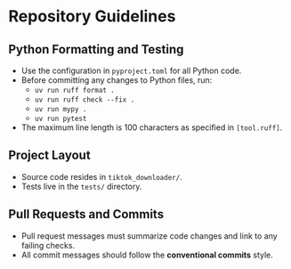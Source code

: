 # Repository Guidelines

## Python Formatting and Testing

- Use the configuration in `pyproject.toml` for all Python code.
- Before committing any changes to Python files, run:
  - `uv run ruff format .`
  - `uv run ruff check --fix .`
  - `uv run mypy .`
  - `uv run pytest`
- The maximum line length is 100 characters as specified in `[tool.ruff]`.

## Project Layout

- Source code resides in `tiktok_downloader/`.
- Tests live in the `tests/` directory.

## Pull Requests and Commits

- Pull request messages must summarize code changes and link to any failing checks.
- All commit messages should follow the **conventional commits** style.
